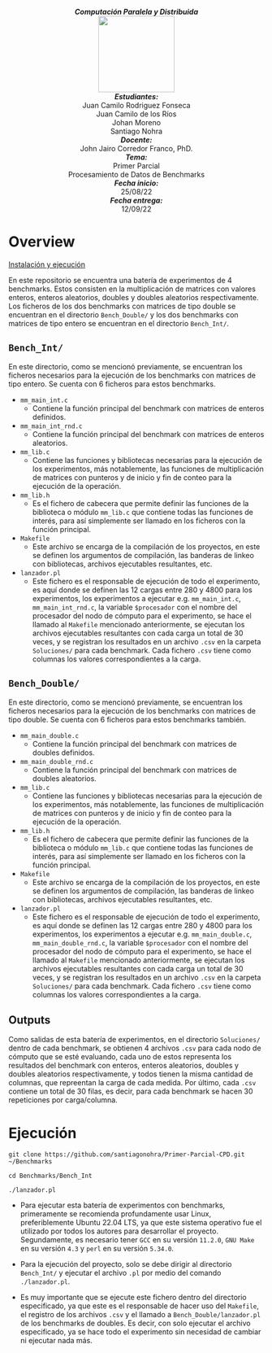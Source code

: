 <p align="center">
<i><b>Computación Paralela y Distribuida</b></i>
<br>
<img src="https://res-5.cloudinary.com/crunchbase-production/image/upload/c_lpad,h_256,w_256,f_auto,q_auto:eco/v1455514364/pim02bzqvgz0hibsra41.png"
width="150" height="150">
</img>
<br>
<i><b>Estudiantes:</b></i>
<br>
Juan Camilo Rodriguez Fonseca
<br>
Juan Camilo de los Ríos
<br>
Johan Moreno
<br>
Santiago Nohra
<br>
<i><b>Docente:</b></i><br> John Jairo Corredor Franco, PhD.
<br>
<i><b>Tema:</b></i><br> Primer Parcial
<br>
Procesamiento de Datos de Benchmarks
<br>
<i><b>Fecha inicio:</b></i><br> 25/08/22
<br>
<i><b>Fecha entrega:</b></i><br> 12/09/22
</p>

# Overview

[Instalación y ejecución](#ejecución)

En este repositorio se encuentra una batería de experimentos de 4 benchmarks. Estos consisten en la multiplicación de matrices con valores enteros, enteros aleatorios, doubles y doubles aleatorios respectivamente. Los ficheros de los dos benchmarks con matrices de tipo double se encuentran en el directorio `Bench_Double/` y los dos benchmarks con matrices de tipo entero se encuentran en el directorio `Bench_Int/`.

## `Bench_Int/`

En este directorio, como se mencionó previamente, se encuentran los ficheros necesarios para la ejecución de los benchmarks con matrices de tipo entero. Se cuenta con 6 ficheros para estos benchmarks.
 * `mm_main_int.c` 
   - Contiene la función principal del benchmark con matrices de enteros definidos.
 * `mm_main_int_rnd.c`
   - Contiene la función principal del benchmark con matrices de enteros aleatorios.
 * `mm_lib.c`
   - Contiene las funciones y bibliotecas necesarias para la ejecución de los experimentos, más notablemente, las funciones de multiplicación de matrices con punteros y de inicio y fin de conteo para la ejecución de la operación.
 * `mm_lib.h`
   - Es el fichero de cabecera que permite definir las funciones de la biblioteca o módulo `mm_lib.c` que contiene todas las funciones de interés, para así simplemente ser llamado en los ficheros con la función principal.
 * `Makefile`
   - Este archivo se encarga de la compilación de los proyectos, en este se definen los argumentos de compilación, las banderas de linkeo con bibliotecas, archivos ejecutables resultantes, etc.
 * `lanzador.pl`
   - Este fichero es el responsable de ejecución de todo el experimento, es aquí donde se definen las 12 cargas entre 280 y 4800 para los experimentos, los experimentos a ejecutar e.g. `mm_main_int.c`, `mm_main_int_rnd.c`, la variable `$procesador` con el nombre del procesador del nodo de cómputo para el experimento, se hace el llamado al `Makefile` mencionado anteriormente, se ejecutan los archivos ejecutables resultantes con cada carga un total de 30 veces, y se registran los resultados en un archivo `.csv` en la carpeta `Soluciones/` para cada benchmark. Cada fichero `.csv` tiene como columnas los valores correspondientes a la carga.

## `Bench_Double/`

En este directorio, como se mencionó previamente, se encuentran los ficheros necesarios para la ejecución de los benchmarks con matrices de tipo double. Se cuenta con 6 ficheros para estos benchmarks también.
 * `mm_main_double.c` 
   - Contiene la función principal del benchmark con matrices de doubles definidos.
 * `mm_main_double_rnd.c`
   - Contiene la función principal del benchmark con matrices de doubles aleatorios.
 * `mm_lib.c`
   - Contiene las funciones y bibliotecas necesarias para la ejecución de los experimentos, más notablemente, las funciones de multiplicación de matrices con punteros y de inicio y fin de conteo para la ejecución de la operación.
 * `mm_lib.h`
   - Es el fichero de cabecera que permite definir las funciones de la biblioteca o módulo `mm_lib.c` que contiene todas las funciones de interés, para así simplemente ser llamado en los ficheros con la función principal.
 * `Makefile`
   - Este archivo se encarga de la compilación de los proyectos, en este se definen los argumentos de compilación, las banderas de linkeo con bibliotecas, archivos ejecutables resultantes, etc.
 * `lanzador.pl`
   - Este fichero es el responsable de ejecución de todo el experimento, es aquí donde se definen las 12 cargas entre 280 y 4800 para los experimentos, los experimentos a ejecutar e.g. `mm_main_double.c`, `mm_main_double_rnd.c`, la variable `$procesador` con el nombre del procesador del nodo de cómputo para el experimento, se hace el llamado al `Makefile` mencionado anteriormente, se ejecutan los archivos ejecutables resultantes con cada carga un total de 30 veces, y se registran los resultados en un archivo `.csv` en la carpeta `Soluciones/` para cada benchmark. Cada fichero `.csv` tiene como columnas los valores correspondientes a la carga.

## Outputs

Como salidas de esta batería de experimentos, en el directorio `Soluciones/` dentro de cada benchmark, se obtienen 4 archivos `.csv` para cada nodo de cómputo que se esté evaluando, cada uno de estos representa los resultados del benchmark con enteros, enteros aleatorios, doubles y doubles aleatorios respectivamente, y todos tienen la misma cantidad de columnas, que repreentan la carga de cada medida. Por último, cada `.csv` contiene un total de 30 filas, es decir, para cada benchmark se hacen 30 repeticiones por carga/columna.

# Ejecución

```
git clone https://github.com/santiagonohra/Primer-Parcial-CPD.git ~/Benchmarks

cd Benchmarks/Bench_Int

./lanzador.pl
```

* Para ejecutar esta batería de experimentos con benchmarks, primeramente se recomienda profundamente usar Linux, preferiblemente Ubuntu 22.04 LTS, ya que este sistema operativo fue el utilizado por todos los autores para desarrollar el proyecto. Segundamente, es necesario tener `GCC` en su versión `11.2.0`, `GNU Make` en su versión `4.3` y `perl` en su versión `5.34.0`. 

* Para la ejecución del proyecto, solo se debe dirigir al directorio `Bench_Int/` y ejecutar el archivo `.pl` por medio del comando `./lanzador.pl`. 

* Es muy importante que se ejecute este fichero dentro del directorio especificado, ya que este es el responsable de hacer uso del `Makefile`, el registro de los archivos `.csv` y el llamado a `Bench_Double/lanzador.pl` de los benchmarks de doubles. Es decir, con solo ejecutar el archivo especificado, ya se hace todo el experimento sin necesidad de cambiar ni ejecutar nada más.
